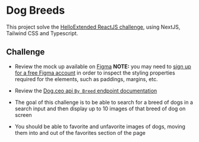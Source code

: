 # Dog Breeds

This project solve the [HelloExtended ReactJS challenge](https://github.com/helloextend/react-challenge), using NextJS, Tailwind CSS and Typescript.

## Challenge

- Review the mock up available on [Figma](https://www.figma.com/file/GsigoCnExV2jjTBanMZwFr/Dog-Breeds)
  **NOTE:** you may need to [sign up for a free Figma account](https://www.figma.com/signup) in order to inspect the styling properties required for the elements, such as paddings, margins, etc.

- Review the [Dog.ceo api `By Breed` endpoint documentation](https://dog.ceo/dog-api/documentation/breed)

- The goal of this challenge is to be able to search for a breed of dogs in a search input and then display up to 10 images of that breed of dog on screen

- You should be able to favorite and unfavorite images of dogs, moving them into and out of the favorites section of the page
